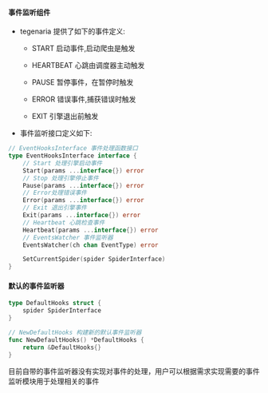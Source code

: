 #### 事件监听组件
- tegenaria 提供了如下的事件定义:  

     - START 启动事件,启动爬虫是触发 

     - HEARTBEAT 心跳由调度器主动触发  

     - PAUSE 暂停事件，在暂停时触发  

     - ERROR 错误事件,捕获错误时触发  

     - EXIT 引擎退出前触发

- 事件监听接口定义如下:
```go
// EventHooksInterface 事件处理函数接口
type EventHooksInterface interface {
	// Start 处理引擎启动事件
	Start(params ...interface{}) error
	// Stop 处理引擎停止事件
	Pause(params ...interface{}) error
	// Error处理错误事件
	Error(params ...interface{}) error
	// Exit 退出引擎事件
	Exit(params ...interface{}) error
	// Heartbeat 心跳检查事件
	Heartbeat(params ...interface{}) error
	// EventsWatcher 事件监听器
	EventsWatcher(ch chan EventType) error

	SetCurrentSpider(spider SpiderInterface)
}
```

#### 默认的事件监听器

```go
type DefaultHooks struct {
	spider SpiderInterface
}

// NewDefaultHooks 构建新的默认事件监听器
func NewDefaultHooks() *DefaultHooks {
	return &DefaultHooks{}
}
```
目前自带的事件监听器没有实现对事件的处理，用户可以根据需求实现需要的事件监听模块用于处理相关的事件